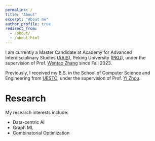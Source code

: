 ```yaml
---
permalink: /
title: "About"
excerpt: "About me"
author_profile: true
redirect_from: 
  - /about/
  - /about.html
---
```


I am currently a Master Candidate at Academy for Advanced Interdisciplinary Studies ([AAIS](http://www.aais.pku.edu.cn/)), Peking University ([PKU](https://www.pku.edu.cn/)), under the supervision of Prof. [Wentao Zhang](https://zwt233.github.io/) since Fall 2023. 

Previously, I received my B.S. in the School of Computer Science and Engineering from [UESTC](https://www.uestc.edu.cn/), under the supervision of Prof. [Yi Zhou](https://joey001.github.io/).

Research
======
My research interests include:
* Data-centric AI
* Graph ML
* Combinatorial Optimization



